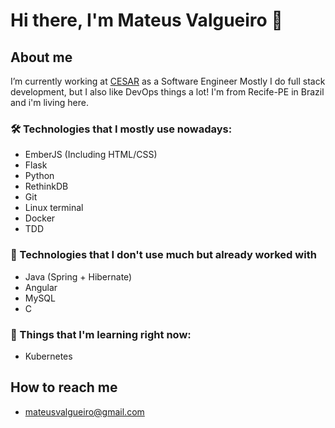 # Hi there, I'm Mateus Valgueiro 👋

## About me

I’m currently working at [CESAR](https://www.cesar.org.br/) as a Software Engineer
Mostly I do full stack development, but I also like DevOps things a lot!
I'm from Recife-PE in Brazil and i'm living here.

### 🛠 Technologies that I mostly use nowadays:
* EmberJS (Including HTML/CSS) 
* Flask
* Python
* RethinkDB
* Git 
* Linux terminal
* Docker
* TDD


### 🔧 Technologies that I don't use much but already worked with
* Java (Spring + Hibernate)
* Angular
* MySQL
* C


### 🎒 Things that I'm learning right now:
* Kubernetes

 
 ## How to reach me
 * mateusvalgueiro@gmail.com
